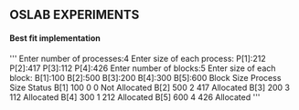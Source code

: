 ## OSLAB EXPERIMENTS

#### Best fit implementation
'''
Enter number of processes:4
Enter size of each process:
P[1]:212
P[2]:417
P[3]:112
P[4]:426
Enter number of blocks:5
Enter size of each block:
B[1]:100
B[2]:500
B[3]:200
B[4]:300
B[5]:600
Block   Size    Process Size    Status
B[1]    100     0       0       Not Allocated
B[2]    500     2       417     Allocated
B[3]    200     3       112     Allocated
B[4]    300     1       212     Allocated
B[5]    600     4       426     Allocated
'''
